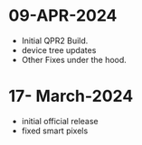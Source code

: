 # 09-APR-2024
- Initial QPR2 Build.
- device tree updates
- Other Fixes under the hood.

# 17- March-2024
- initial official release
- fixed smart pixels
